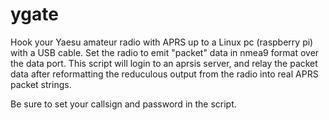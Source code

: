# ygate

Hook your Yaesu amateur radio with APRS up to a Linux pc (raspberry pi) with
a USB cable.  Set the radio to emit "packet" data in nmea9 format over the
data port.  This script will login to an aprsis server, and relay the
packet data after reformatting the reduculous output from the radio into
real APRS packet strings.

Be sure to set your callsign and password in the script.


